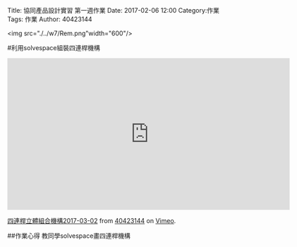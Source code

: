 Title: 協同產品設計實習 第一週作業
Date: 2017-02-06 12:00
Category:作業
Tags: 作業
Author: 40423144

<img src="./../w7/Rem.png"width="600"/>

<!-- PELICAN_END_SUMMARY -->

#利用solvespace組裝四連桿機構
<iframe src="https://player.vimeo.com/video/206347188" width="640" height="344" frameborder="0" webkitallowfullscreen mozallowfullscreen allowfullscreen></iframe>
<p><a href="https://vimeo.com/206347188">四連桿立體組合機構2017-03-02</a> from <a href="https://vimeo.com/user45109608">40423144</a> on <a href="https://vimeo.com">Vimeo</a>.</p>
##作業心得
教同學solvespace畫四連桿機構